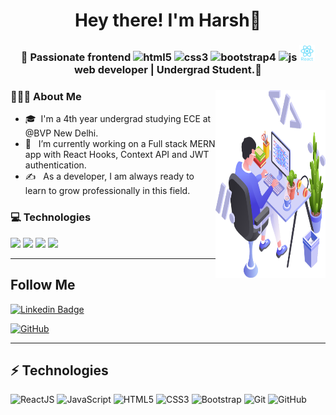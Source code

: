 <h1 align="center">Hey there! I'm Harsh👋 </h1>
<h3 align="center">🚀 Passionate frontend  <img src="https://raw.githubusercontent.com/rhoit/mode-icons/dump/icons/html.png" alt="html5" width="25" height="25"/> <img src="https://raw.githubusercontent.com/rhoit/mode-icons/dump/icons/css.png" alt="css3" width="25" height="25"/> <img src="https://raw.githubusercontent.com/jmnote/z-icons/master/svg/bootstrap.svg" alt="bootstrap4" width="25" height="25"/> <img src="https://raw.githubusercontent.com/jmnote/z-icons/master/svg/javascript.svg" alt="js" width="25" height="25"/>  <img src="https://raw.githubusercontent.com/devicons/devicon/master/icons/react/react-original-wordmark.svg" alt="react" width="25" height="25"/> web developer | Undergrad Student.🚀</h3>
<div>
<img width = "35%" align="right" alt="img" height="300px" src="./img/readimg.png"/>
<div align="left"> 
  <h3> 👨🏻‍💻 About Me </h3>

- 🎓 &nbsp;I'm a 4th year undergrad studying ECE at @BVP New Delhi.
- 💼 &nbsp; I’m currently working on a Full stack MERN app with React Hooks, Context API and JWT authentication.
- ✍️ &nbsp; As a developer, I am always ready to learn to grow professionally in this field.
</div> 
</div>

<div>
  <h3> 💻 Technologies </h3>
  <p>
   <img src="https://media3.giphy.com/media/ln7z2eWriiQAllfVcn/200w.webp" width="50"> <img src="https://i.giphy.com/media/eNAsjO55tPbgaor7ma/200w.webp" width="50"> <img src="https://i.giphy.com/media/IdyAQJVN2kVPNUrojM/200.webp" width="50"> <img src="https://media.giphy.com/media/kH1DBkPNyZPOk0BxrM/giphy.gif" width="100">
  <p>
</div>

<hr>

## Follow Me

[![Linkedin Badge](https://img.shields.io/badge/-HarshvardhanJoshi-blue?style=flat-square&logo=Linkedin&logoColor=white&link=https://www.linkedin.com/in/harshvardhan-joshi-4b7396183/)](https://www.linkedin.com/in/harshvardhan-joshi-4b7396183/)

<!-- [![Gmail Badge](https://img.shields.io/badge/-harshitjoshi001@gmail.com-c14438?style=flat-square&logo=Gmail&logoColor=white&link=mailto:harshitjoshi001@gmail.com)](mailto:harshitjoshi001@gmail.com) -->

[![GitHub](https://img.shields.io/badge/-GitHub-181717?style=flat-square&logo=github&logoColor=white&link=https://github.com/HarshvardhanJosh)](https://github.com/HarshvardhanJosh)

<hr>

## ⚡ Technologies

![ReactJS](https://img.shields.io/badge/-ReactJs-61DAFB?logo=react&logoColor=white&style=flat-square)
![JavaScript](https://img.shields.io/badge/-JavaScript-black?style=flat-square&logo=javascript)
![HTML5](https://img.shields.io/badge/-HTML5-E34F26?style=flat-square&logo=html5&logoColor=white)
![CSS3](https://img.shields.io/badge/-CSS3-1572B6?style=flat-square&logo=css3)
![Bootstrap](https://img.shields.io/badge/-Bootstrap-563D7C?style=flat-square&logo=bootstrap)
![Git](https://img.shields.io/badge/-Git-black?style=flat-square&logo=git)
![GitHub](https://img.shields.io/badge/-GitHub-181717?style=flat-square&logo=github)
